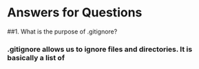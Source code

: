 # Answers for Questions

##1. What is the purpose of .gitignore?

### .gitignore allows us to ignore files and directories. It is basically a list of
